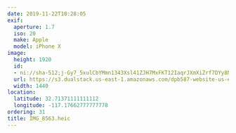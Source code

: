 ```yaml
---
date: 2019-11-22T10:28:05
exif:
  aperture: 1.7
  iso: 20
  make: Apple
  model: iPhone X
image:
  height: 1920
  id:
  - ni://sha-512;j-Gy7_5xulCbYMmn1343Xsl41ZJH7MxFKT12IaqrJXmXiZrf7DYy8NCH4gjJnIRs9Ez7QBaMclCAMiSX56xKLA
  url: https://s3.dualstack.us-east-1.amazonaws.com/dpb587-website-us-east-1/asset/gallery/2019-san-diego/f085688f-8366-7cad-f827-d43bbdc52967~1920.jpg
  width: 1440
location:
  latitude: 32.71371111111112
  longitude: -117.17662777777778
ordering: 31
title: IMG_8563.heic
---
```

